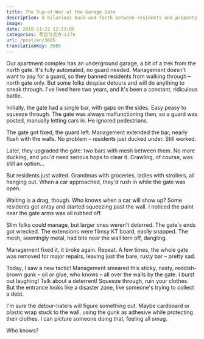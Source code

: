 ```yaml
---
title: The Tug-of-War at the Garage Gate
description: A hilarious back-and-forth between residents and property management.
image:
date: 2018-11-22 12:53:00
categories: 苟且与远方-Life
url: /post/en/3605
translationKey: 3605
---
```


Our apartment complex has an underground garage, a bit of a trek from the north gate. It's fully automated, no guard needed. Management doesn't want to pay for a guard, so they banned residents from walking through – north gate only. But some folks *despise* detours and will do anything to sneak through. I've lived here two years, and it's been a constant, ridiculous battle.

Initially, the gate had a single bar, with gaps on the sides. Easy peasy to squeeze through. The gate was always malfunctioning then, so a guard was posted, manually letting cars in. He ignored pedestrians.

The gate got fixed, the guard left. Management extended the bar, nearly flush with the walls. No problem – residents just ducked under. Still worked.

Later, they upgraded the gate: two bars with mesh between them. No more ducking, and you'd need serious hops to clear it. Crawling, of course, was still an option...

But residents just waited. Grandmas with groceries, ladies with strollers, all hanging out. When a car approached, they'd rush in while the gate was open.

Waiting is a drag, though. Who knows when a car will show up? Some residents got antsy and started squeezing past the wall. I noticed the paint near the gate arms was all rubbed off.

Slim folks could manage, but larger ones weren't deterred. The gate's ends got wrecked. The extensions were flimsy KT board, easily snapped. The mesh, seemingly metal, had bits near the wall torn off, dangling.

Management fixed it, it broke again. Repeat. A few times, the whole gate was removed for major repairs, leaving just the bare, rusty bar – pretty sad.

Today, I saw a new tactic! Management smeared this sticky, nasty, reddish-brown gunk – oil or glue, who knows – all over the walls by the gate. I burst out laughing! Talk about a deterrent! Squeeze through, ruin your clothes. But the entrance looks like a disaster zone, like someone's trying to collect a debt.

I'm sure the detour-haters will figure something out. Maybe cardboard or plastic wrap stuck to the wall, using the gunk as adhesive while protecting their clothes. I can picture someone doing that, feeling all smug.

Who knows?
